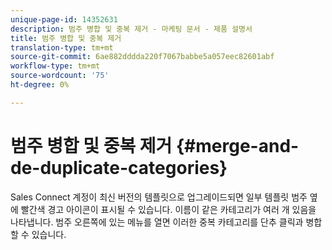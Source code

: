 ```yaml
---
unique-page-id: 14352631
description: 범주 병합 및 중복 제거 - 마케팅 문서 - 제품 설명서
title: 범주 병합 및 중복 제거
translation-type: tm+mt
source-git-commit: 6ae882dddda220f7067babbe5a057eec82601abf
workflow-type: tm+mt
source-wordcount: '75'
ht-degree: 0%

---
```



# 범주 병합 및 중복 제거 {#merge-and-de-duplicate-categories}

Sales Connect 계정이 최신 버전의 템플릿으로 업그레이드되면 일부 템플릿 범주 옆에 빨간색 경고 아이콘이 표시될 수 있습니다. 이름이 같은 카테고리가 여러 개 있음을 나타냅니다. 범주 오른쪽에 있는 메뉴를 열면 이러한 중복 카테고리를 단추 클릭과 병합할 수 있습니다.
